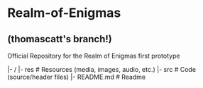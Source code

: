 # Realm-of-Enigmas
## (thomascatt's branch!)

Official Repository for the Realm of Enigmas first prototype

|- /
  |- res            # Resources (media, images, audio, etc.)
  |- src            # Code (source/header files)
  |- README.md      # Readme